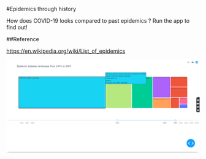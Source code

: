 #Epidemics through history

How does COVID-19 looks compared to past epidemics ? Run the app to find out!

##Reference

https://en.wikipedia.org/wiki/List_of_epidemics

![screenshot](img.PNG)